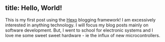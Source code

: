 title: Hello, World!
---
This is my first post using the [Hexo](http://hexo.io/) blogging framework! I am excessively interested in anything technology. I will focus my blog posts mainly on software development. But, I went to school for electronic systems and I love me some sweet sweet hardware  - ie the influx of new microcontrollers.
